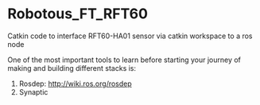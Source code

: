# Robotous_FT_RFT60
Catkin code to interface RFT60-HA01 sensor via catkin workspace to a ros node

One of the most important tools to learn before starting your journey of making and building different stacks is:
1. Rosdep: http://wiki.ros.org/rosdep
2. Synaptic
